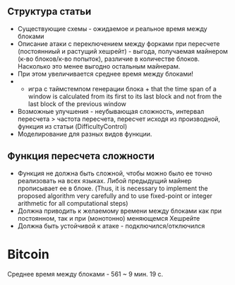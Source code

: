 ## Структура статьи

* Существующие схемы - ожидаемое и реальное время между блоками 
* Описание атаки с переключением между форками при пересчете (постоянниый и растущий хешрейт) - выгода, получаемая майнером (к-во блоков/к-во попыток), различие в количестве блоков. Насколько это менее выгодно остальным майнерам.
* При этом увеличивается среднее время между блоками!
* + игра с таймстемпом генерации блока + that the time span of a window is calculated from its first to its last block and not from the last block of the previous window
* Возможные улучшения - неубывающая сложность, интервал пересчета > частота пересчета, пересчет исходя из производной, функция из статьи (DifficultyControl)
* Моделирование для разных видов функции.


## Функция пересчета сложности

* Функция не должна быть сложной, чтобы можно было ее точно реализовать на всех языках. Либой предыдущий майнер прописывает ее в блоке.
 (Thus, it is necessary to implement the proposed algorithm very carefully and to use fixed-point or integer arithmetic for all computational steps)
* Должна приводить к желаемому времени между блоками как при постоянном, так и при (монотонно) меняющемся Хешрейте 
* Должна быть устойчивой к атаке - подключился/отключился

# Bitcoin 

Среднее время между блоками - 561 ~ 9 мин. 19 с.
